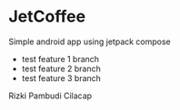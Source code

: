 # JetCoffee

Simple android app using jetpack compose

- test feature 1 branch
- test feature 2 branch
- test feature 3 branch

Rizki Pambudi
Cilacap
